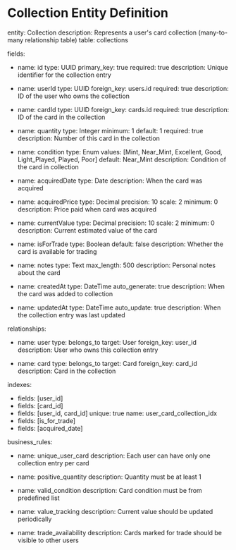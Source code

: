 # Collection Entity Definition
entity: Collection
description: Represents a user's card collection (many-to-many relationship table)
table: collections

fields:
  - name: id
    type: UUID
    primary_key: true
    required: true
    description: Unique identifier for the collection entry
    
  - name: userId
    type: UUID
    foreign_key: users.id
    required: true
    description: ID of the user who owns the collection
    
  - name: cardId
    type: UUID
    foreign_key: cards.id
    required: true
    description: ID of the card in the collection
    
  - name: quantity
    type: Integer
    minimum: 1
    default: 1
    required: true
    description: Number of this card in the collection
    
  - name: condition
    type: Enum
    values: [Mint, Near_Mint, Excellent, Good, Light_Played, Played, Poor]
    default: Near_Mint
    description: Condition of the card in collection
    
  - name: acquiredDate
    type: Date
    description: When the card was acquired
    
  - name: acquiredPrice
    type: Decimal
    precision: 10
    scale: 2
    minimum: 0
    description: Price paid when card was acquired
    
  - name: currentValue
    type: Decimal
    precision: 10
    scale: 2
    minimum: 0
    description: Current estimated value of the card
    
  - name: isForTrade
    type: Boolean
    default: false
    description: Whether the card is available for trading
    
  - name: notes
    type: Text
    max_length: 500
    description: Personal notes about the card
    
  - name: createdAt
    type: DateTime
    auto_generate: true
    description: When the card was added to collection
    
  - name: updatedAt
    type: DateTime
    auto_update: true
    description: When the collection entry was last updated

relationships:
  - name: user
    type: belongs_to
    target: User
    foreign_key: user_id
    description: User who owns this collection entry
    
  - name: card
    type: belongs_to
    target: Card
    foreign_key: card_id
    description: Card in the collection

indexes:
  - fields: [user_id]
  - fields: [card_id]
  - fields: [user_id, card_id]
    unique: true
    name: user_card_collection_idx
  - fields: [is_for_trade]
  - fields: [acquired_date]

business_rules:
  - name: unique_user_card
    description: Each user can have only one collection entry per card
    
  - name: positive_quantity
    description: Quantity must be at least 1
    
  - name: valid_condition
    description: Card condition must be from predefined list
    
  - name: value_tracking
    description: Current value should be updated periodically
    
  - name: trade_availability
    description: Cards marked for trade should be visible to other users
